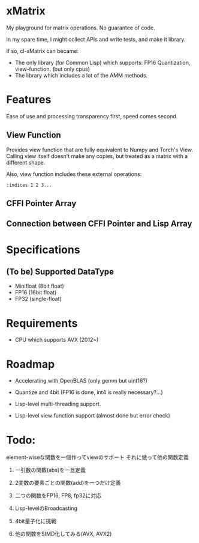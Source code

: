 
# xMatrix

My playground for matrix operations. No guarantee of code.

In my spare time, I might collect APIs and write tests, and make it library.

If so, cl-xMatrix can became:

- The only library (for Common Lisp) which supports: FP16 Quantization, view-function. (but only cpus)
- The library which includes a lot of the AMM methods.

# Features

Ease of use and processing transparency first, speed comes second.

## View Function

Provides view function that are fully equivalent to Numpy and Torch's View. Calling view itself doesn't make any copies, but treated as a matrix with a different shape.

Also, view function includes these external operations:

`:indices 1 2 3...`


## CFFI Pointer Array


## Connection between CFFI Pointer and Lisp Array


# Specifications

## (To be) Supported DataType

- Minifloat (8bit float)
- FP16 (16bit float)
- FP32 (single-float)

# Requirements

- CPU which supports AVX (2012~)

# Roadmap

- Accelerating with OpenBLAS (only gemm but uint16?)

- Quantize and 4bit (FP16 is done, int4 is really necessary?...)

- Lisp-level multi-threading support.

- Lisp-level view function support (almost done but error check)


# Todo:

element-wiseな関数を一個作ってviewのサポート
それに倣って他の関数定義

1. 一引数の関数(abs)を一旦定義

2. 2変数の要素ごとの関数(add)を一つだけ定義

3. 二つの関数をFP16, FP8, fp32に対応

4. Lisp-levelのBroadcasting

5. 4bit量子化に挑戦

6. 他の関数をSIMD化してみる(AVX, AVX2)

